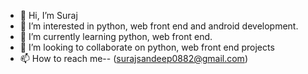 - 👋 Hi, I’m Suraj
- 👀 I’m interested in python, web front end and android development.
- 🌱 I’m currently learning python, web front end.
- 💞️ I’m looking to collaborate on python, web front end projects
- 📫 How to reach me-- (surajsandeep0882@gmail.com)

<!---
suraj23droid/suraj23droid is a ✨ special ✨ repository because its `README.md` (this file) appears on your GitHub profile.
You can click the Preview link to take a look at your changes.
--->
